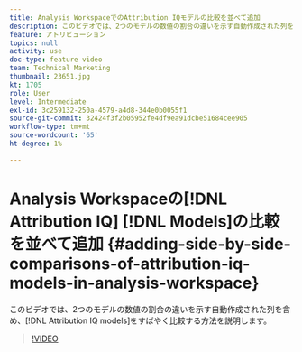 ```yaml
---
title: Analysis WorkspaceでのAttribution IQモデルの比較を並べて追加
description: このビデオでは、2つのモデルの数値の割合の違いを示す自動作成された列を含め、Attribution IQモデルをすばやく比較する方法を説明します。
feature: アトリビューション
topics: null
activity: use
doc-type: feature video
team: Technical Marketing
thumbnail: 23651.jpg
kt: 1705
role: User
level: Intermediate
exl-id: 3c259132-250a-4579-a4d8-344e0b0055f1
source-git-commit: 32424f3f2b05952fe4df9ea91dcbe51684cee905
workflow-type: tm+mt
source-wordcount: '65'
ht-degree: 1%

---
```


# Analysis Workspaceの[!DNL Attribution IQ] [!DNL Models]の比較を並べて追加 {#adding-side-by-side-comparisons-of-attribution-iq-models-in-analysis-workspace}

このビデオでは、2つのモデルの数値の割合の違いを示す自動作成された列を含め、[!DNL Attribution IQ models]をすばやく比較する方法を説明します。

>[!VIDEO](https://video.tv.adobe.com/v/23651/?quality=12)
